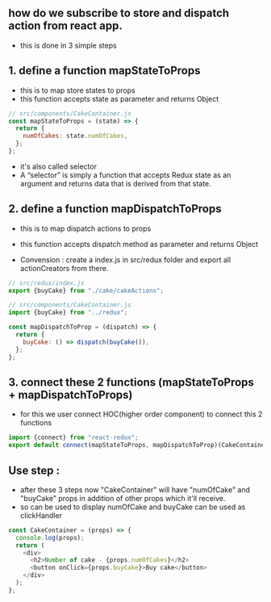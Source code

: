 ## how do we subscribe to store and dispatch action from react app.

- this is done in 3 simple steps

## 1. define a function mapStateToProps

- this is to map store states to props
- this function accepts state as parameter and returns Object

```js
// src/components/CakeContainer.js
const mapStateToProps = (state) => {
  return {
    numOfCakes: state.numOfCakes,
  };
};
```

- it's also called selector
- A “selector” is simply a function that accepts Redux state as an argument and returns data that is derived from that state.

## 2. define a function mapDispatchToProps

- this is to map dispatch actions to props
- this function accepts dispatch method as parameter and returns Object

- Convension : create a index.js in src/redux folder and export all actionCreators from there.

```js
// src/redux/index.js
export {buyCake} from "./cake/cakeActions";
```

```js
// src/components/CakeContainer.js
import {buyCake} from "../redux";

const mapDispatchToProp = (dispatch) => {
  return {
    buyCake: () => dispatch(buyCake()),
  };
};
```

## 3. connect these 2 functions (mapStateToProps + mapDispatchToProps)

- for this we user connect HOC(higher order component) to connect this 2 functions

```js
import {connect} from "react-redux";
export default connect(mapStateToProps, mapDispatchToProp)(CakeContainer);
```

## Use step :

- after these 3 steps now "CakeContainer" will have "numOfCake" and "buyCake" props in addition of other props which it'll receive.
- so can be used to display numOfCake and buyCake can be used as clickHandler

```js
const CakeContainer = (props) => {
  console.log(props);
  return (
    <div>
      <h2>Number of cake - {props.numOfCakes}</h2>
      <button onClick={props.buyCake}>Buy cake</button>
    </div>
  );
};
```
